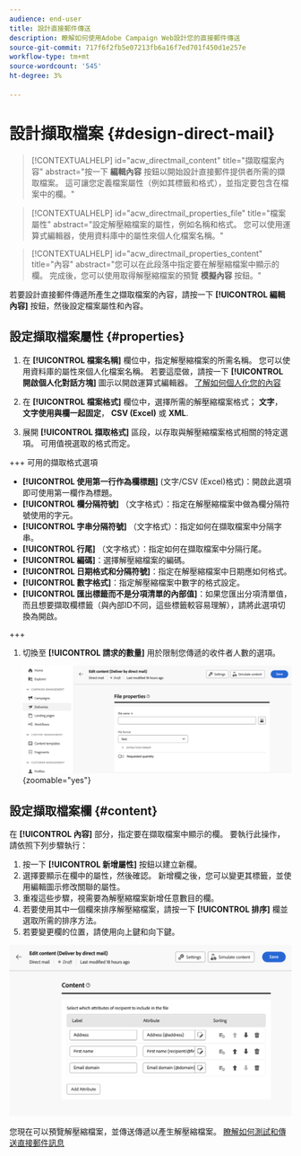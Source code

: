 ```yaml
---
audience: end-user
title: 設計直接郵件傳送
description: 瞭解如何使用Adobe Campaign Web設計您的直接郵件傳送
source-git-commit: 717f6f2fb5e07213fb6a16f7ed701f450d1e257e
workflow-type: tm+mt
source-wordcount: '545'
ht-degree: 3%

---
```



# 設計擷取檔案 {#design-direct-mail}

>[!CONTEXTUALHELP]
>id="acw_directmail_content"
>title="擷取檔案內容"
>abstract="按一下 **編輯內容** 按鈕以開始設計直接郵件提供者所需的擷取檔案。 這可讓您定義檔案屬性（例如其標籤和格式），並指定要包含在檔案中的欄。"

>[!CONTEXTUALHELP]
>id="acw_directmail_properties_file"
>title="檔案屬性"
>abstract="設定解壓縮檔案的屬性，例如名稱和格式。 您可以使用運算式編輯器，使用資料庫中的屬性來個人化檔案名稱。"

>[!CONTEXTUALHELP]
>id="acw_directmail_properties_content"
>title="內容"
>abstract="您可以在此段落中指定要在解壓縮檔案中顯示的欄。 完成後，您可以使用取得解壓縮檔案的預覽 **模擬內容** 按鈕。"

若要設計直接郵件傳遞所產生之擷取檔案的內容，請按一下 **[!UICONTROL 編輯內容]** 按鈕，然後設定檔案屬性和內容。

## 設定擷取檔案屬性 {#properties}

1. 在 **[!UICONTROL 檔案名稱]** 欄位中，指定解壓縮檔案的所需名稱。 您可以使用資料庫的屬性來個人化檔案名稱。 若要這麼做，請按一下 **[!UICONTROL 開啟個人化對話方塊]** 圖示以開啟運算式編輯器。 [了解如何個人化您的內容](../personalization/personalize.md)

1. 在 **[!UICONTROL 檔案格式]** 欄位中，選擇所需的解壓縮檔案格式； **文字**， **文字使用與欄一起固定**， **CSV (Excel)** 或 **XML**.

1. 展開 **[!UICONTROL 擷取格式]** 區段，以存取與解壓縮檔案格式相關的特定選項。 可用值視選取的格式而定。

+++ 可用的擷取格式選項

   * **[!UICONTROL 使用第一行作為欄標題]** (文字/CSV (Excel)格式)：開啟此選項即可使用第一欄作為標題。
   * **[!UICONTROL 欄分隔符號]** （文字格式）：指定在解壓縮檔案中做為欄分隔符號使用的字元。
   * **[!UICONTROL 字串分隔符號]** （文字格式）：指定如何在擷取檔案中分隔字串。
   * **[!UICONTROL 行尾]** （文字格式）：指定如何在擷取檔案中分隔行尾。
   * **[!UICONTROL 編碼]**：選擇解壓縮檔案的編碼。
   * **[!UICONTROL 日期格式和分隔符號]**：指定在解壓縮檔案中日期應如何格式。
   * **[!UICONTROL 數字格式]**：指定解壓縮檔案中數字的格式設定。
   * **[!UICONTROL 匯出標籤而不是分項清單的內部值]**：如果您匯出分項清單值，而且想要擷取欄標籤（與內部ID不同，這些標籤較容易理解），請將此選項切換為開啟。

+++

1. 切換至 **[!UICONTROL 請求的數量]** 用於限制您傳遞的收件者人數的選項。

   ![](assets/dm-content-details.png){zoomable=&quot;yes&quot;}

## 設定擷取檔案欄 {#content}

在 **[!UICONTROL 內容]** 部分，指定要在擷取檔案中顯示的欄。 要執行此操作，請依照下列步驟執行：

1. 按一下 **[!UICONTROL 新增屬性]** 按鈕以建立新欄。
1. 選擇要顯示在欄中的屬性，然後確認。 新增欄之後，您可以變更其標籤，並使用編輯圖示修改關聯的屬性。
1. 重複這些步驟，視需要為解壓縮檔案新增任意數目的欄。
1. 若要使用其中一個欄來排序解壓縮檔案，請按一下 **[!UICONTROL 排序]** 欄並選取所需的排序方法。
1. 若要變更欄的位置，請使用向上鍵和向下鍵。

![](assets/dm-content-attributes.png)

您現在可以預覽解壓縮檔案，並傳送傳遞以產生解壓縮檔案。 [瞭解如何測試和傳送直接郵件訊息](send-direct-mail.md)
